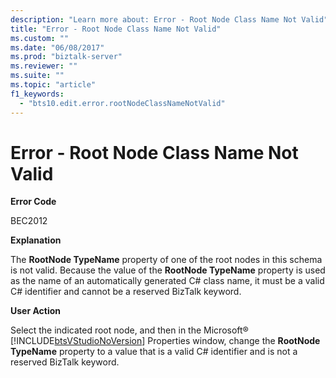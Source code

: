 ```yaml
---
description: "Learn more about: Error - Root Node Class Name Not Valid"
title: "Error - Root Node Class Name Not Valid"
ms.custom: ""
ms.date: "06/08/2017"
ms.prod: "biztalk-server"
ms.reviewer: ""
ms.suite: ""
ms.topic: "article"
f1_keywords: 
  - "bts10.edit.error.rootNodeClassNameNotValid"
---
```

# Error - Root Node Class Name Not Valid
**Error Code**  
  
 BEC2012  
  
 **Explanation**  
  
 The **RootNode TypeName** property of one of the root nodes in this schema is not valid. Because the value of the **RootNode TypeName** property is used as the name of an automatically generated C# class name, it must be a valid C# identifier and cannot be a reserved BizTalk keyword.  
  
 **User Action**  
  
 Select the indicated root node, and then in the Microsoft® [!INCLUDE[btsVStudioNoVersion](../includes/btsvstudionoversion-md.md)] Properties window, change the **RootNode TypeName** property to a value that is a valid C# identifier and is not a reserved BizTalk keyword.
